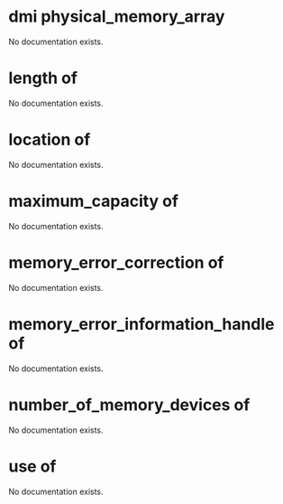 # dmi physical_memory_array

No documentation exists.

# length of <dmi physical_memory_array>

No documentation exists.

# location of <dmi physical_memory_array>

No documentation exists.

# maximum_capacity of <dmi physical_memory_array>

No documentation exists.

# memory_error_correction of <dmi physical_memory_array>

No documentation exists.

# memory_error_information_handle of <dmi physical_memory_array>

No documentation exists.

# number_of_memory_devices of <dmi physical_memory_array>

No documentation exists.

# use of <dmi physical_memory_array>

No documentation exists.
